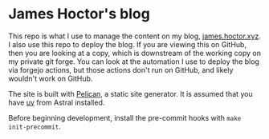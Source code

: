 # James Hoctor's blog

This repo is what I use to manage the content on my blog, [james.hoctor.xyz](https://james.hoctor.xyz/).
I also use this repo to deploy the blog.
If you are viewing this on GitHub, then you are looking at a copy, which is downstream of the working copy on my private git forge.
You can look at the automation I use to deploy the blog via forgejo actions, but those actions don't run on GitHub, and likely wouldn't work on GitHub.

The site is built with [Pelican](https://getpelican.com/), a static site generator.
It is assumed that you have [uv](https://docs.astral.sh/uv) from Astral installed.

Before beginning development, install the pre-commit hooks with `make init-precommit`.
